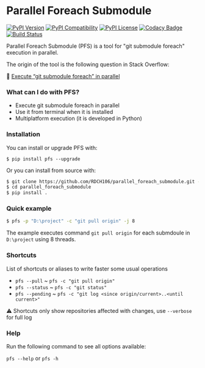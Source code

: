 # Parallel Foreach Submodule

[![PyPI Version](https://img.shields.io/pypi/v/pfs.svg)](https://pypi.python.org/pypi/pfs)
[![PyPI Compatibility](https://img.shields.io/pypi/pyversions/pfs.svg)](https://pypi.python.org/pypi/pfs)
[![PyPI License](https://img.shields.io/pypi/l/pfs.svg)](https://github.com/stt-systems/parallel_foreach_submodule/blob/master/LICENSE)
[![Codacy Badge](https://api.codacy.com/project/badge/Grade/310f5a8b6cc147bba156b607a4b4f1b1)](https://www.codacy.com/manual/stt-systems/parallel_foreach_submodule?utm_source=github.com&amp;utm_medium=referral&amp;utm_content=stt-systems/parallel_foreach_submodule&amp;utm_campaign=Badge_Grade)
[![Build Status](https://travis-ci.org/stt-systems/parallel_foreach_submodule.svg?branch=master)](https://travis-ci.org/stt-systems/parallel_foreach_submodule)

Parallel Foreach Submodule (PFS) is a tool for "git submodule foreach" execution in parallel.

The origin of the tool is the following question in Stack Overflow:

👀 [Execute “git submodule foreach” in parallel](https://stackoverflow.com/a/50178665/9739532)


### What can I do with PFS?

* Execute git submodule foreach in parallel
* Use it from terminal when it is installed
* Multiplatform execution (it is developed in Python)


### Installation

You can install or upgrade PFS with:

`$ pip install pfs --upgrade`

Or you can install from source with:

```bash
$ git clone https://github.com/RDCH106/parallel_foreach_submodule.git --recursive
$ cd parallel_foreach_submodule
$ pip install .
```


### Quick example

```bash
$ pfs -p "D:\project" -c "git pull origin" -j 8
```

The example executes command `git pull origin` for each submdoule in `D:\project` using 8 threads.


### Shortcuts

List of shortcuts or aliases to write faster some usual operations

* `pfs --pull` ~ `pfs -c "git pull origin"`
* `pfs --status` ~ `pfs -c "git status"` 
* `pfs --pending` ~ `pfs -c "git log <since origin/current>..<until current>"`

⚠️ Shortcuts only show repositories affected with changes, use `--verbose` for full log


### Help

Run the following command to see all options available:

`pfs --help` or `pfs -h`
